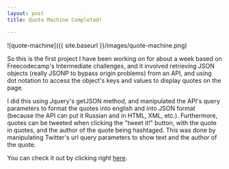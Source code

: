 ```yaml
---
layout: post
title: Quote Machine Completed!

---
```


![quote-machine]({{ site.baseurl }}/images/quote-machine.png)

So this is the first project I have been working on for about a week based on Freecodecamp's Intermediate challenges, and it involved retrieving JSON objects (really JSONP to bypass origin problems) from an API, and using dot notation to access the object's keys and values to display quotes on the page. 

I did this using Jquery's getJSON method, and manipulated the API's query parameters to format the quotes into english and into JSON format (because the API can put it Russian and in HTML, XML, etc.). Furthermore, quotes can be tweeted when clicking the "tweet it!" button, with the quote in quotes, and the author of the quote being hashtaged. This was done by manipulating Twitter's url query parameters to show text and the author of the quote. 

You can check it out by clicking right [here](http://yasirsoulong.me/quote-machine/).